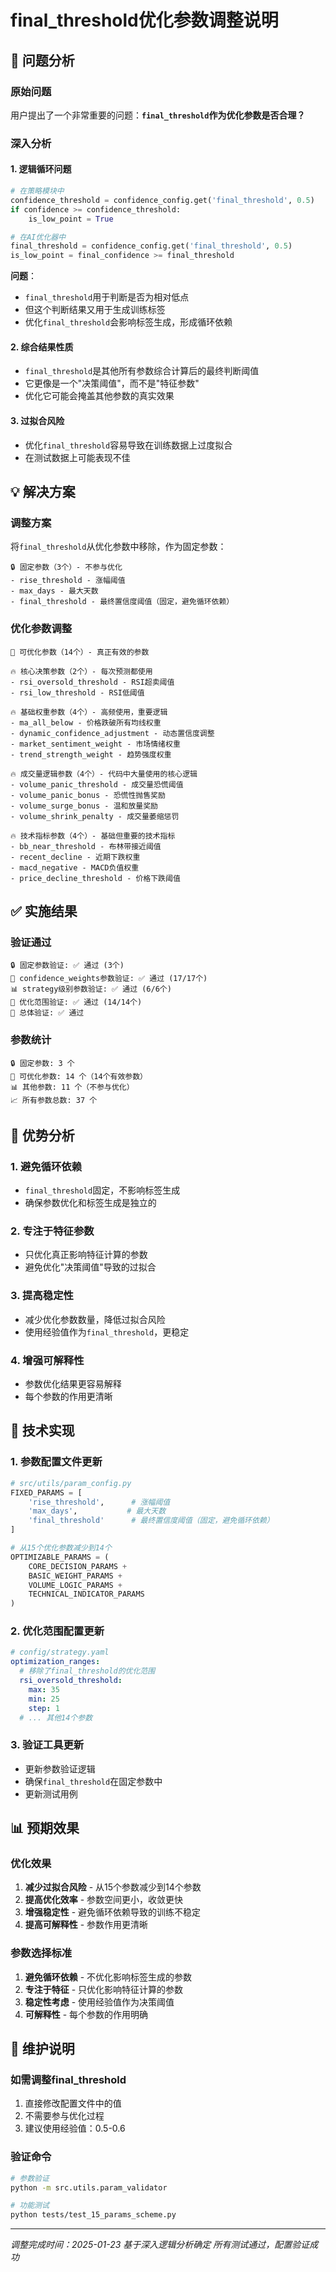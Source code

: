 # final_threshold优化参数调整说明

## 🤔 问题分析

### 原始问题
用户提出了一个非常重要的问题：**`final_threshold`作为优化参数是否合理？**

### 深入分析

#### 1. **逻辑循环问题**
```python
# 在策略模块中
confidence_threshold = confidence_config.get('final_threshold', 0.5)
if confidence >= confidence_threshold:
    is_low_point = True

# 在AI优化器中
final_threshold = confidence_config.get('final_threshold', 0.5)
is_low_point = final_confidence >= final_threshold
```

**问题**：
- `final_threshold`用于判断是否为相对低点
- 但这个判断结果又用于生成训练标签
- 优化`final_threshold`会影响标签生成，形成循环依赖

#### 2. **综合结果性质**
- `final_threshold`是其他所有参数综合计算后的最终判断阈值
- 它更像是一个"决策阈值"，而不是"特征参数"
- 优化它可能会掩盖其他参数的真实效果

#### 3. **过拟合风险**
- 优化`final_threshold`容易导致在训练数据上过度拟合
- 在测试数据上可能表现不佳

## 💡 解决方案

### 调整方案
将`final_threshold`从优化参数中移除，作为固定参数：

```
🔒 固定参数（3个）- 不参与优化
- rise_threshold - 涨幅阈值
- max_days - 最大天数  
- final_threshold - 最终置信度阈值（固定，避免循环依赖）
```

### 优化参数调整
```
🎯 可优化参数（14个）- 真正有效的参数

🔥 核心决策参数（2个）- 每次预测都使用
- rsi_oversold_threshold - RSI超卖阈值
- rsi_low_threshold - RSI低阈值

🔥 基础权重参数（4个）- 高频使用，重要逻辑
- ma_all_below - 价格跌破所有均线权重
- dynamic_confidence_adjustment - 动态置信度调整
- market_sentiment_weight - 市场情绪权重
- trend_strength_weight - 趋势强度权重

🔥 成交量逻辑参数（4个）- 代码中大量使用的核心逻辑
- volume_panic_threshold - 成交量恐慌阈值
- volume_panic_bonus - 恐慌性抛售奖励
- volume_surge_bonus - 温和放量奖励
- volume_shrink_penalty - 成交量萎缩惩罚

🔥 技术指标参数（4个）- 基础但重要的技术指标
- bb_near_threshold - 布林带接近阈值
- recent_decline - 近期下跌权重
- macd_negative - MACD负值权重
- price_decline_threshold - 价格下跌阈值
```

## ✅ 实施结果

### 验证通过
```
🔒 固定参数验证: ✅ 通过 (3个)
🎯 confidence_weights参数验证: ✅ 通过 (17/17个)
📊 strategy级别参数验证: ✅ 通过 (6/6个)
🔧 优化范围验证: ✅ 通过 (14/14个)
🎯 总体验证: ✅ 通过
```

### 参数统计
```
🔒 固定参数: 3 个
🎯 可优化参数: 14 个（14个有效参数）
📊 其他参数: 11 个（不参与优化）
📈 所有参数总数: 37 个
```

## 🎯 优势分析

### 1. **避免循环依赖**
- `final_threshold`固定，不影响标签生成
- 确保参数优化和标签生成是独立的

### 2. **专注于特征参数**
- 只优化真正影响特征计算的参数
- 避免优化"决策阈值"导致的过拟合

### 3. **提高稳定性**
- 减少优化参数数量，降低过拟合风险
- 使用经验值作为`final_threshold`，更稳定

### 4. **增强可解释性**
- 参数优化结果更容易解释
- 每个参数的作用更清晰

## 🔧 技术实现

### 1. 参数配置文件更新
```python
# src/utils/param_config.py
FIXED_PARAMS = [
    'rise_threshold',      # 涨幅阈值
    'max_days',           # 最大天数
    'final_threshold'      # 最终置信度阈值（固定，避免循环依赖）
]

# 从15个优化参数减少到14个
OPTIMIZABLE_PARAMS = (
    CORE_DECISION_PARAMS + 
    BASIC_WEIGHT_PARAMS + 
    VOLUME_LOGIC_PARAMS + 
    TECHNICAL_INDICATOR_PARAMS
)
```

### 2. 优化范围配置更新
```yaml
# config/strategy.yaml
optimization_ranges:
  # 移除了final_threshold的优化范围
  rsi_oversold_threshold:
    max: 35
    min: 25
    step: 1
  # ... 其他14个参数
```

### 3. 验证工具更新
- 更新参数验证逻辑
- 确保`final_threshold`在固定参数中
- 更新测试用例

## 📊 预期效果

### 优化效果
1. **减少过拟合风险** - 从15个参数减少到14个参数
2. **提高优化效率** - 参数空间更小，收敛更快
3. **增强稳定性** - 避免循环依赖导致的训练不稳定
4. **提高可解释性** - 参数作用更清晰

### 参数选择标准
1. **避免循环依赖** - 不优化影响标签生成的参数
2. **专注于特征** - 只优化影响特征计算的参数
3. **稳定性考虑** - 使用经验值作为决策阈值
4. **可解释性** - 每个参数的作用明确

## 🔄 维护说明

### 如需调整final_threshold
1. 直接修改配置文件中的值
2. 不需要参与优化过程
3. 建议使用经验值：0.5-0.6

### 验证命令
```bash
# 参数验证
python -m src.utils.param_validator

# 功能测试
python tests/test_15_params_scheme.py
```

---

*调整完成时间：2025-01-23*
*基于深入逻辑分析确定*
*所有测试通过，配置验证成功* 